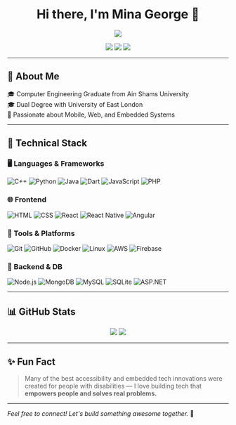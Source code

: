 <h1 align="center">Hi there, I'm Mina George 👋</h1>

<p align="center">
  <img src="https://readme-typing-svg.demolab.com/?lines=Computer+Engineer;Full-stack+Developer;Embedded+Systems+Enthusiast;Open+Source+Lover&center=true&width=500&height=45" />
</p>

<p align="center">
  <a href="mailto:mina.george.girgis@gmail.com"><img src="https://img.shields.io/badge/email-%23D14836.svg?&style=for-the-badge&logo=gmail&logoColor=white"/></a>
  <a href="https://linkedin.com/in/mina-george"><img src="https://img.shields.io/badge/LinkedIn-blue?style=for-the-badge&logo=linkedin&logoColor=white"/></a>
  <a href="https://github.com/mina-george-girgis"><img src="https://img.shields.io/badge/GitHub-100000?style=for-the-badge&logo=github&logoColor=white"/></a>
</p>

---

## 💼 About Me
🎓 Computer Engineering Graduate from Ain Shams University  
🎓 Dual Degree with University of East London  
🚀 Passionate about Mobile, Web, and Embedded Systems  
 

---

## 🧠 Technical Stack

### 🖥️ Languages & Frameworks
![C++](https://img.shields.io/badge/C++-00599C?style=flat&logo=cplusplus&logoColor=white)
![Python](https://img.shields.io/badge/Python-3776AB?style=flat&logo=python&logoColor=white)
![Java](https://img.shields.io/badge/Java-ED8B00?style=flat&logo=java&logoColor=white)
![Dart](https://img.shields.io/badge/Dart-0175C2?style=flat&logo=dart&logoColor=white)
![JavaScript](https://img.shields.io/badge/JavaScript-F7DF1E?style=flat&logo=javascript&logoColor=black)
![PHP](https://img.shields.io/badge/PHP-777BB4?style=flat&logo=php&logoColor=white)

### 🌐 Frontend
![HTML](https://img.shields.io/badge/HTML5-E34F26?style=flat&logo=html5&logoColor=white)
![CSS](https://img.shields.io/badge/CSS3-1572B6?style=flat&logo=css3&logoColor=white)
![React](https://img.shields.io/badge/React-20232A?style=flat&logo=react&logoColor=61DAFB)
![React Native](https://img.shields.io/badge/React_Native-20232A?style=flat&logo=react&logoColor=61DAFB)
![Angular](https://img.shields.io/badge/Angular-DD0031?style=flat&logo=angular&logoColor=white)

### 🔧 Tools & Platforms
![Git](https://img.shields.io/badge/Git-F05032?style=flat&logo=git&logoColor=white)
![GitHub](https://img.shields.io/badge/GitHub-100000?style=flat&logo=github&logoColor=white)
![Docker](https://img.shields.io/badge/Docker-2496ED?style=flat&logo=docker&logoColor=white)
![Linux](https://img.shields.io/badge/Linux-FCC624?style=flat&logo=linux&logoColor=black)
![AWS](https://img.shields.io/badge/AWS-232F3E?style=flat&logo=amazon-aws&logoColor=white)
![Firebase](https://img.shields.io/badge/Firebase-FFCA28?style=flat&logo=firebase&logoColor=black)

### 🧱 Backend & DB
![Node.js](https://img.shields.io/badge/Node.js-339933?style=flat&logo=nodedotjs&logoColor=white)
![MongoDB](https://img.shields.io/badge/MongoDB-47A248?style=flat&logo=mongodb&logoColor=white)
![MySQL](https://img.shields.io/badge/MySQL-00758F?style=flat&logo=mysql&logoColor=white)
![SQLite](https://img.shields.io/badge/SQLite-003B57?style=flat&logo=sqlite&logoColor=white)
![ASP.NET](https://img.shields.io/badge/ASP.NET-512BD4?style=flat&logo=dotnet&logoColor=white)

---

## 📊 GitHub Stats

<p align="center">
  <img src="https://github-readme-stats.vercel.app/api?username=mina-george-girgis&show_icons=true&theme=tokyonight" />
  <img src="https://github-readme-stats.vercel.app/api/top-langs/?username=mina-george-girgis&layout=compact&theme=tokyonight" />
</p>

---

## ✨ Fun Fact
> Many of the best accessibility and embedded tech innovations were created for people with disabilities — I love building tech that **empowers people and solves real problems.**

---

*Feel free to connect! Let's build something awesome together.* 🚀  

